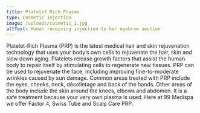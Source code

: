 ```yaml
---
title: Platelet Rich Plasma
type: Cosmetic Injection
image: /uploads/cosmetic_1.jpg
altText: Woman receiving injection to her eyebrow section
---
```


Platelet-Rich Plasma (PRP) is the latest medical hair and skin rejuvenation technology that uses your body’s own cells to rejuvenate the hair, skin and slow down aging. Platelets release growth factors that assist the human body to repair itself by stimulating cells to regenerate new tissues. PRP can be used to rejuvenate the face, including improving fine-to-moderate wrinkles caused by sun damage. Common areas treated with PRP include the eyes, cheeks, neck, décolletage and back of the hands. Other areas of the body include the skin around the knees, elbows and abdomen. It is a safe treatment because your very own plasma is used. Here at 99 Medispa we offer Factor 4, Swiss Tube and Scalp Care PRP.
